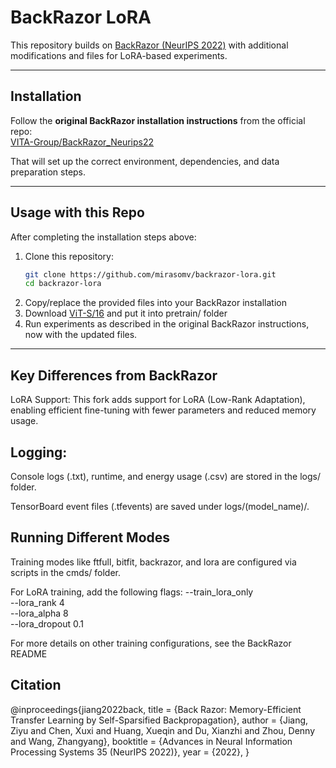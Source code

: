 # BackRazor LoRA

This repository builds on [BackRazor (NeurIPS 2022)](https://github.com/VITA-Group/BackRazor_Neurips22) with additional modifications and files for LoRA-based experiments.

---

## Installation

Follow the **original BackRazor installation instructions** from the official repo:  
[VITA-Group/BackRazor_Neurips22](https://github.com/VITA-Group/BackRazor_Neurips22)

That will set up the correct environment, dependencies, and data preparation steps.

---

## Usage with this Repo

After completing the installation steps above:

1. Clone this repository:
   ```bash
   git clone https://github.com/mirasomv/backrazor-lora.git
   cd backrazor-lora
2. Copy/replace the provided files into your BackRazor installation
3. Download [ViT-S/16](https://github.com/google-research/vision_transformer) and put it into pretrain/ folder
4. Run experiments as described in the original BackRazor instructions, now with the updated files.


---

## Key Differences from BackRazor

LoRA Support: This fork adds support for LoRA (Low-Rank Adaptation), enabling efficient fine-tuning with fewer parameters and reduced memory usage.

## Logging:

Console logs (.txt), runtime, and energy usage (.csv) are stored in the logs/ folder.

TensorBoard event files (.tfevents) are saved under logs/(model_name)/.

## Running Different Modes

Training modes like ftfull, bitfit, backrazor, and lora are configured via scripts in the cmds/ folder.

For LoRA training, add the following flags:
--train_lora_only \
--lora_rank 4 \
--lora_alpha 8 \
--lora_dropout 0.1

For more details on other training configurations, see the BackRazor README

## Citation
@inproceedings{jiang2022back,
  title        = {Back Razor: Memory-Efficient Transfer Learning by Self-Sparsified Backpropagation},
  author       = {Jiang, Ziyu and Chen, Xuxi and Huang, Xueqin and Du, Xianzhi and Zhou, Denny and Wang, Zhangyang},
  booktitle    = {Advances in Neural Information Processing Systems 35 (NeurIPS 2022)},
  year         = {2022},
}

